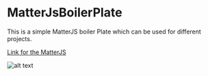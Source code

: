 # MatterJsBoilerPlate
This is a simple MatterJS boiler Plate which can be used for different projects.

[Link for the MatterJS](https://www.google.com)

![alt text](https://github.com/shaksham08/MatterJsBoilerPlate/blob/master/hello.gif)

